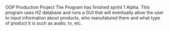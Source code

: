 OOP Production Project
The Program has finished sprint 1 Alpha. This program uses H2 database and runs a GUI that will eventually allow the user to input information about products, who manufatured them
and what type of product it is such as audio, tv, etc.

